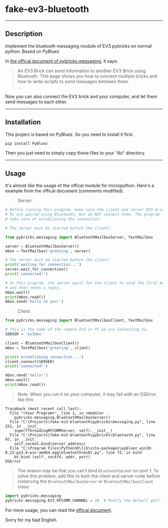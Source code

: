 # fake-ev3-bluetooth #

----------------

## Description ##

Implement the bluetooth messaging module of EV3 pybricks on normal python. Based on PyBluez

In [the offical document of pybricks.messaging](https://pybricks.github.io/ev3-micropython/messaging.html), it says:

> An EV3 Brick can send information to another EV3 Brick using Bluetooth. 
  This page shows you how to connect multiple bricks and how to write scripts to send messages between them.  
> ...

Now you can also connect the EV3 brick and your computer, and let them send messages to each other.

----------------

## Installation ##

This project is based on PyBluez.
So you need to install it first.
```bash
pip install PyBluez
```

Then you just need to simply copy these files to your 'lib/' directory.

---------------

## Usage ##

It's almost like the usage of the offical module for micropython.
Here's a example from the offical document (comments modified).

> Server: 
```python
# Before running this program, make sure the client and server EV3 bricks or 
# PC are paired using Bluetooth, but do NOT connect them. The program  will
# take care of establishing the connection.

# The server must be started before the client!

from pybricks.messaging import BluetoothMailboxServer, TextMailbox

server = BluetoothMailboxServer()
mbox = TextMailbox('greeting', server)

# The server must be started before the client!
print('waiting for connection...')
server.wait_for_connection()
print('connected!')

# In this program, the server waits for the client to send the first message
# and then sends a reply.
mbox.wait()
print(mbox.read())
mbox.send('hello to you!')
```

> Client:
```python
from pybricks.messaging import BluetoothMailboxClient, TextMailbox

# This is the name of the remote EV3 or PC we are connecting to.
SERVER = 'ev3dev'

client = BluetoothMailboxClient()
mbox = TextMailbox('greeting', client)

print('establishing connection...')
client.connect(SERVER)
print('connected!')

mbox.send('hello!')
mbox.wait()
print(mbox.read())
```

> *Note:* When you run it on your computer, it may fail with an OSError like this:
```
Traceback (most recent call last):
  File "<Your Program>", line 1, in <module>
    pybricks.messaging.BluetoothMailboxServer()
  File "C:\Projects\fake-ev3-bluetooth\pybricks\messaging.py", line 251, in __init__
    super(ThreadingRFCOMMServer, self).__init__(
  File "C:\Projects\fake-ev3-bluetooth\pybricks\bluetooth.py", line 97, in __init__
    self.socket.bind(server_address)
  File "C:\Program Files\Python38\lib\site-packages\pybluez_win10-0.22-py3.8-win-amd64.egg\bluetooth\msbt.py", line 72, in bind
    bt.bind (self._sockfd, addr, port)
OSError
```
> The reason may be that you can't bind `BluetoothSocket` on port 1.
  To solve this problem, add this to both the client and server code before instancing the `BluetoothMailboxServer` or `BluetoothMailboxClient` class:
```python
import pybricks.messaging
pybricks.messaging.EV3_RFCOMM_CHANNEL = 20  # Modify the default port. Other port numbers should also work.
```

For more usage, you can read the [offical document](https://pybricks.github.io/ev3-micropython/messaging.html).

Sorry for my bad English.